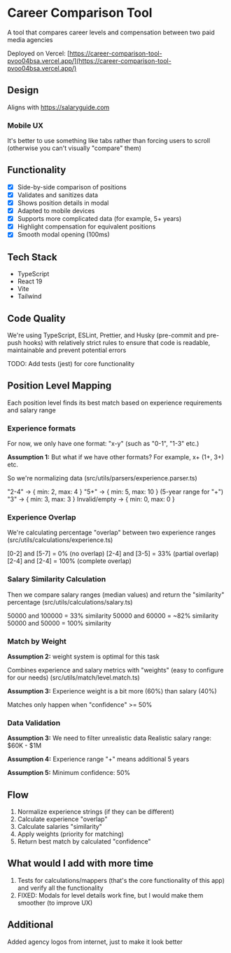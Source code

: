 # Career Comparison Tool

A tool that compares career levels and compensation between two paid media agencies

Deployed on Vercel:
[https://career-comparison-tool-pvoo04bsa.vercel.app/](https://career-comparison-tool-pvoo04bsa.vercel.app/)

## Design

Aligns with https://salaryguide.com

### Mobile UX

It's better to use something like tabs rather than forcing users to scroll (otherwise you can't visually "compare" them)

## Functionality

* [X] Side-by-side comparison of positions
* [X] Validates and sanitizes data
* [X] Shows position details in modal
* [X] Adapted to mobile devices
* [X] Supports more complicated data (for example, 5+ years)
* [X] Highlight compensation for equivalent positions
* [X] Smooth modal opening (100ms)

## Tech Stack

* TypeScript
* React 19
* Vite
* Tailwind

## Code Quality

We're using TypeScript, ESLint, Prettier, and Husky (pre-commit and pre-push hooks) with relatively strict rules to ensure that code is readable, maintainable and prevent potential errors

TODO: Add tests (jest) for core functionality

## Position Level Mapping

Each position level finds its best match based on experience requirements and salary range

### Experience formats

For now, we only have one format: "x-y" (such as "0-1", "1-3" etc.)

**Assumption 1:** But what if we have other formats? For example, x+ (1+, 3+) etc.

So we're normalizing data (src/utils/parsers/experience.parser.ts)

"2-4" → { min: 2, max: 4 }
"5+" → { min: 5, max: 10 } (5-year range for "+")
"3" → { min: 3, max: 3 }
Invalid/empty → { min: 0, max: 0 }

### Experience Overlap

We're calculating percentage "overlap" between two experience ranges (src/utils/calculations/experience.ts)

[0-2] and [5-7] = 0% (no overlap)
[2-4] and [3-5] = 33% (partial overlap)
[2-4] and [2-4] = 100% (complete overlap)

### Salary Similarity Calculation

Then we compare salary ranges (median values) and return the "similarity" percentage (src/utils/calculations/salary.ts)

50000 and 100000 = 33% similarity
50000 and 60000 = ~82% similarity
50000 and 50000 = 100% similarity

### Match by Weight

**Assumption 2:** weight system is optimal for this task

Combines experience and salary metrics with "weights" (easy to configure for our needs) (src/utils/match/level.match.ts)

**Assumption 3:** Experience weight is a bit more (60%) than salary (40%)

Matches only happen when "confidence" >= 50%

### Data Validation

**Assumption 3:** We need to filter unrealistic data
Realistic salary range: $60K - $1M

**Assumption 4:** Experience range "+" means additional 5 years

**Assumption 5:** Minimum confidence: 50%

## Flow

1. Normalize experience strings (if they can be different)
2. Calculate experience "overlap"
3. Calculate salaries "similarity"
4. Apply weights (priority for matching)
5. Return best match by calculated "confidence"

## What would I add with more time

1. Tests for calculations/mappers (that's the core functionality of this app) and verify all the functionality
2. FIXED: Modals for level details work fine, but I would make them smoother (to improve UX)

## Additional

Added agency logos from internet, just to make it look better
